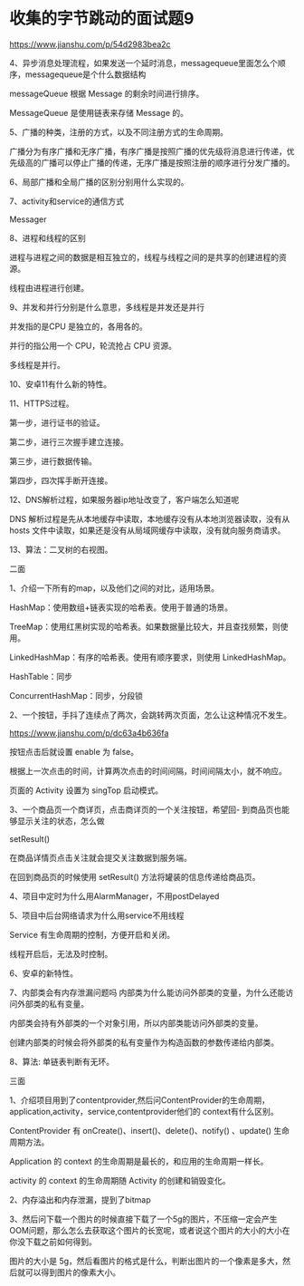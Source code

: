 # 收集的字节跳动的面试题9



https://www.jianshu.com/p/54d2983bea2c

 4、异步消息处理流程，如果发送一个延时消息，messagequeue里面怎么个顺序，messagequeue是个什么数据结构

messageQueue 根据 Message 的剩余时间进行排序。

MessageQueue 是使用链表来存储 Message 的。

 5、广播的种类，注册的方式，以及不同注册方式的生命周期。

广播分为有序广播和无序广播，有序广播是按照广播的优先级将消息进行传递，优先级高的广播可以停止广播的传递，无序广播是按照注册的顺序进行分发广播的。



 6、局部广播和全局广播的区别分别用什么实现的。



 7、activity和service的通信方式

Messager

 8、进程和线程的区别

进程与进程之间的数据是相互独立的，线程与线程之间的是共享的创建进程的资源。

线程由进程进行创建。

 9、并发和并行分别是什么意思，多线程是并发还是并行

并发指的是CPU 是独立的，各用各的。

并行的指公用一个 CPU，轮流抢占 CPU 资源。

多线程是并行。

 10、安卓11有什么新的特性。

 11、HTTPS过程。

第一步，进行证书的验证。

第二步，进行三次握手建立连接。

第三步，进行数据传输。

第四步，四次挥手断开连接。

 12、DNS解析过程，如果服务器ip地址改变了，客户端怎么知道呢

DNS 解析过程是先从本地缓存中读取，本地缓存没有从本地浏览器读取，没有从 hosts 文件中读取，如果还是没有从局域网缓存中读取，没有就向服务商请求。

 13、算法：二叉树的右视图。

 

 二面

 

 1、介绍一下所有的map，以及他们之间的对比，适用场景。

HashMap：使用数组+链表实现的哈希表。使用于普通的场景。

TreeMap：使用红黑树实现的哈希表。如果数据量比较大，并且查找频繁，则使用。

LinkedHashMap：有序的哈希表。使用有顺序要求，则使用 LinkedHashMap。

HashTable：同步

ConcurrentHashMap：同步，分段锁

 2、一个按钮，手抖了连续点了两次，会跳转两次页面，怎么让这种情况不发生。

https://www.jianshu.com/p/dc63a4b636fa

按钮点击后就设置 enable 为 false。

根据上一次点击的时间，计算两次点击的时间间隔，时间间隔太小，就不响应。

页面的 Activity 设置为 singTop 启动模式。

 3、一个商品页一个商详页，点击商详页的一个关注按钮，希望回- 到商品页也能够显示关注的状态，怎么做

setResult()

在商品详情页点击关注就会提交关注数据到服务端。

在回到商品页的时候使用 setResult() 方法将罐装的信息传递给商品页。

 4、项目中定时为什么用AlarmManager，不用postDelayed

 5、项目中后台网络请求为什么用service不用线程

Service 有生命周期的控制，方便开启和关闭。

线程开启后，无法及时控制。

 6、安卓的新特性。

 7、内部类会有内存泄漏问题吗 内部类为什么能访问外部类的变量，为什么还能访问外部类的私有变量。

内部类会持有外部类的一个对象引用，所以内部类能访问外部类的变量。

创建内部类的时候会将外部类的私有变量作为构造函数的参数传递给内部类。

 8、算法: 单链表判断有无环。

 

 三面

 

 1、介绍项目用到了contentprovider,然后问ContentProvider的生命周期，application,activity，service,contentprovider他们的 context有什么区别。

ContentProvider 有 onCreate()、insert()、delete()、notify() 、update() 生命周期方法。

Application 的 context 的生命周期是最长的，和应用的生命周期一样长。

activity 的 context 的生命周期随 Activity 的创建和销毁变化。

 2、内存溢出和内存泄漏，提到了bitmap



 3、然后问下载一个图片的时候直接下载了一个5g的图片，不压缩一定会产生OOM问题，那么怎么去获取这个图片的长宽呢，或者说这个图片的大小的大小在你没下载之前如何得到。

图片的大小是 5g，然后看图片的格式是什么，判断出图片的一个像素是多大，然后就可以得到图片的像素大小。





